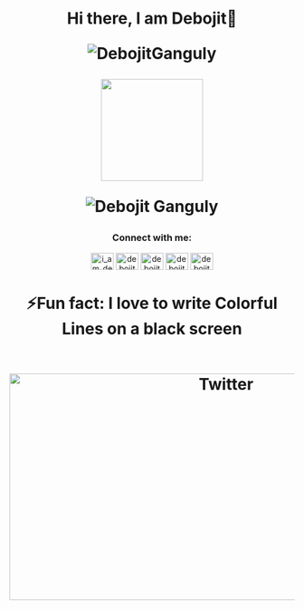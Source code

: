 <h1 align="center">Hi there, I am Debojit👋
<br>
<p align="center"> <img src="https://komarev.com/ghpvc/?username=N0vice17&label=Profile%20views&color=0e75b6&style=flat" alt="DebojitGanguly" /> </p>
<p align="center"><img height="180em" src="https://github-readme-stats-sigma-five.vercel.app/api?username=N0vice17&show_icons=true&hide_border=true&&count_private=true&include_all_commits=true"</p>
</p><img align="center" src="https://github-readme-stats.vercel.app/api/top-langs?username=N0vice17&show_icons=true&locale=en&layout=compact" alt="Debojit Ganguly" /></p>
<h3 align="center">Connect with me:</h3>
<p align="center">
<a href="https://twitter.com/Debojit_18" target="blank"><img align="center" src="https://raw.githubusercontent.com/rahuldkjain/github-profile-readme-generator/master/src/images/icons/Social/twitter.svg" alt="i_am_debojit" height="30" width="40" /></a>
<a href="https://www.linkedin.com/in/debojit-ganguly-907771242/" target="blank"><img align="center" src="https://raw.githubusercontent.com/rahuldkjain/github-profile-readme-generator/master/src/images/icons/Social/linked-in-alt.svg" alt="debojit" height="30" width="40" /></a>
<a href="https://medium.com/@debojitganguly69" target="blank"><img align="center" src="https://raw.githubusercontent.com/rahuldkjain/github-profile-readme-generator/master/src/images/icons/Social/medium.svg" alt="debojit" height="30" width="40" /></a>
<a href="https://www.codechef.com/users/developer_23" target="blank"><img align="center" src="https://cdn.jsdelivr.net/npm/simple-icons@3.1.0/icons/codechef.svg" alt="debojit" height="30" width="40" /></a>
<a href="https://codeforces.com/profile/Code_leaner_18" target="blank"><img align="center" src="https://raw.githubusercontent.com/rahuldkjain/github-profile-readme-generator/master/src/images/icons/Social/codeforces.svg" alt="debojit" height="30" width="40" /></a>
 <br>
<h1 align="center">⚡Fun fact: I love to write Colorful Lines on a black screen
<br>
<br>
<p align="center"><img src="https://user-images.githubusercontent.com/71402528/106022694-225cfd80-60ec-11eb-9d3d-78cf6bf8d2ef.gif" height="400px" width="750px" alt="Twitter"></p>
<!--
**N0vice17/N0vice17** is a ✨ _special_ ✨ repository because its `README.md` (this file) appears on your GitHub profile.

Here are some ideas to get you started:


- 🔭 I’m currently working on ...
- 🌱 I’m currently learning ...
- 👯 I’m looking to collaborate on ...
- 🤔 I’m looking for help with ...
- 💬 Ask me about ...
- 📫 How to reach me: ...
- 😄 Pronouns: ...
-->


<!--![](https://komarev.com/ghpvc/?username=N0vice17&label=PROFILE+VIEWS&color=blue&style=plastic)-->


